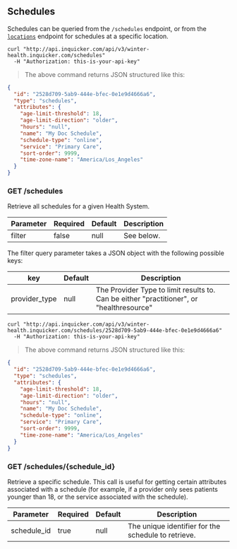 ## Schedules

Schedules can be queried from the `/schedules` endpoint, or from the [`locations`](#locations) endpoint for schedules at a specific location.

```shell
curl "http://api.inquicker.com/api/v3/winter-health.inquicker.com/schedules"
  -H "Authorization: this-is-your-api-key"
```

> The above command returns JSON structured like this:

```json
{
  "id": "2528d709-5ab9-444e-bfec-0e1e9d4666a6",
  "type": "schedules",
  "attributes": {
    "age-limit-threshold": 18,
    "age-limit-direction": "older",
    "hours": "null",
    "name": "My Doc Schedule",
    "schedule-type": "online",
    "service": "Primary Care",
    "sort-order": 9999,
    "time-zone-name": "America/Los_Angeles"
  }
}
```

### GET /schedules

Retrieve all schedules for a given Health System.

Parameter | Required | Default | Description
--------- | -------- | ------- | -----------
filter | false | null | See below.

The filter query parameter takes a JSON object with the following possible keys:

key | Default | Description
--------- | ------- | -----------
provider_type | null | The Provider Type to limit results to. Can be either "practitioner", or "healthresource"

```shell
curl "http://api.inquicker.com/api/v3/winter-health.inquicker.com/schedules/2528d709-5ab9-444e-bfec-0e1e9d4666a6"
  -H "Authorization: this-is-your-api-key"
```

> The above command returns JSON structured like this:

```json
{
  "id": "2528d709-5ab9-444e-bfec-0e1e9d4666a6",
  "type": "schedules",
  "attributes": {
    "age-limit-threshold": 18,
    "age-limit-direction": "older",
    "hours": "null",
    "name": "My Doc Schedule",
    "schedule-type": "online",
    "service": "Primary Care",
    "sort-order": 9999,
    "time-zone-name": "America/Los_Angeles"
  }
}
```

### GET /schedules/{schedule_id}

Retrieve a specific schedule. This call is useful for getting certain attributes associated with a schedule (for example, if a provider only sees patients younger than 18, or the service associated with the schedule).

Parameter | Required | Default | Description
--------- | -------- | ------- | -----------
schedule_id | true | null | The unique identifier for the schedule to retrieve.

